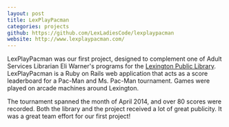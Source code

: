 ```yaml
---
layout: post
title: LexPlayPacman
categories: projects
github: https://github.com/LexLadiesCode/lexplaypacman
website: http://www.lexplaypacman.com/
---
```


LexPlayPacman was our first project, designed to complement one of Adult Services Librarian Eli Warner's programs for the 
[Lexington Public Library](http://www.lexpublib.org/). LexPlayPacman is a Ruby on Rails
web application that acts as a score leaderboard for a Pac-Man and Ms. Pac-Man tournament. Games
were played on arcade machines around Lexington.

The tournament spanned the month of April 2014, and over 80 scores were recorded. Both the library and the project received a lot of great publicity. It was a great team effort for our first project!
